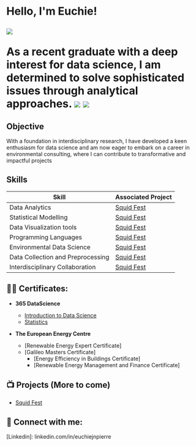 <h1>Hello, I'm Euchie! 

<a href="https://www.linkedin.com/in/euchiejnpierre/"><img src="https://img.shields.io/badge/-LinkedIn-0072b1?&style=for-the-badge&logo=linkedin&logoColor=white" /></a>

As a recent graduate with a deep interest for data science, I am determined to solve sophisticated issues through analytical approaches.  <img src="https://img.shields.io/badge/-Data%20Scientist-276DC3?&style=for-the-badge&logo=r&logoColor=white" />
</a><img src="https://img.shields.io/badge/-Marine%20Ecology-0099cc?&style=for-the-badge&logo=fish&logoColor=white" />
</a>

## Objective

With a foundation in interdisciplinary research, I have developed a keen enthusiasm for data science and am now eager to embark on a career in environmental consulting, where I can contribute to transformative and impactful projects

## Skills

| Skill                                         | Associated Project         |
|-----------------------------------------------|----------------------------|
| Data Analytics                                | <a href="https://github.com/Euchie23/Squid-Fest">Squid Fest</a>|
| Statistical Modelling                         | <a href="https://github.com/Euchie23/Squid-Fest">Squid Fest</a>|
| Data Visualization tools                      | <a href="https://github.com/Euchie23/Squid-Fest">Squid Fest</a>|
| Programming Languages                         | <a href="https://github.com/Euchie23/Squid-Fest">Squid Fest</a>|
| Environmental Data Science                    | <a href="https://github.com/Euchie23/Squid-Fest">Squid Fest</a>|
| Data Collection and Preprocessing             | <a href="https://github.com/Euchie23/Squid-Fest">Squid Fest</a>|
| Interdisciplinary Collaboration               | <a href="https://github.com/Euchie23/Squid-Fest">Squid Fest</a>|

  
<h2>👨‍💻 Certificates:</h2>

- <b>365 DataScience </b>
  - [Introduction to Data Science](https://learn.365datascience.com/c/c29cb0b1cf/)
  - [Statistics](https://learn.365datascience.com/c/c29cb0b1cf/)
    
- <b> The European Energy Centre </b>
  - [Renewable Energy Expert Certificate]
  - [Galileo Masters Certificate]
    - [Energy Efficiency in Buildings Certificate]
    - [Renewable Energy Management and Finance Certificate]

<h2>📺 Projects (More to come) </h2>

- [Squid Fest](https://github.com/Euchie23/Squid-Fest)

<h2> 🤳 Connect with me:</h2>
[Linkedin]: linkedin.com/in/euchiejnpierre

